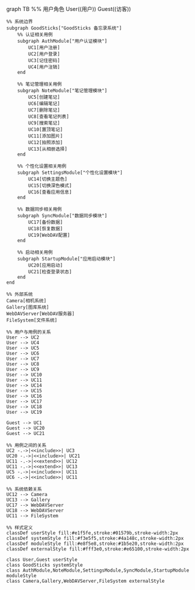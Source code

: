 graph TB
    %% 用户角色
    User((用户))
    Guest((访客))
    
    %% 系统边界
    subgraph GoodSticks["GoodSticks 备忘录系统"]
        %% 认证相关用例
        subgraph AuthModule["用户认证模块"]
            UC1[用户注册]
            UC2[用户登录]
            UC3[记住密码]
            UC4[用户注销]
        end
        
        %% 笔记管理相关用例
        subgraph NoteModule["笔记管理模块"]
            UC5[创建笔记]
            UC6[编辑笔记]
            UC7[删除笔记]
            UC8[查看笔记列表]
            UC9[搜索笔记]
            UC10[置顶笔记]
            UC11[添加图片]
            UC12[拍照添加]
            UC13[从相册选择]
        end
        
        %% 个性化设置相关用例
        subgraph SettingsModule["个性化设置模块"]
            UC14[切换主题色]
            UC15[切换深色模式]
            UC16[查看应用信息]
        end
        
        %% 数据同步相关用例
        subgraph SyncModule["数据同步模块"]
            UC17[备份数据]
            UC18[恢复数据]
            UC19[WebDAV配置]
        end
        
        %% 启动相关用例
        subgraph StartupModule["应用启动模块"]
            UC20[应用启动]
            UC21[检查登录状态]
        end
    end
    
    %% 外部系统
    Camera[相机系统]
    Gallery[图库系统]
    WebDAVServer[WebDAV服务器]
    FileSystem[文件系统]
    
    %% 用户与用例的关系
    User --> UC2
    User --> UC4
    User --> UC5
    User --> UC6
    User --> UC7
    User --> UC8
    User --> UC9
    User --> UC10
    User --> UC11
    User --> UC14
    User --> UC15
    User --> UC16
    User --> UC17
    User --> UC18
    User --> UC19
    
    Guest --> UC1
    Guest --> UC20
    Guest --> UC21
    
    %% 用例之间的关系
    UC2 -.->|<<include>>| UC3
    UC20 -.->|<<include>>| UC21
    UC11 -.->|<<extend>>| UC12
    UC11 -.->|<<extend>>| UC13
    UC5 -.->|<<include>>| UC11
    UC6 -.->|<<include>>| UC11
    
    %% 系统依赖关系
    UC12 --> Camera
    UC13 --> Gallery
    UC17 --> WebDAVServer
    UC18 --> WebDAVServer
    UC11 --> FileSystem
    
    %% 样式定义
    classDef userStyle fill:#e1f5fe,stroke:#01579b,stroke-width:2px
    classDef systemStyle fill:#f3e5f5,stroke:#4a148c,stroke-width:2px
    classDef moduleStyle fill:#e8f5e8,stroke:#1b5e20,stroke-width:2px
    classDef externalStyle fill:#fff3e0,stroke:#e65100,stroke-width:2px
    
    class User,Guest userStyle
    class GoodSticks systemStyle
    class AuthModule,NoteModule,SettingsModule,SyncModule,StartupModule moduleStyle
    class Camera,Gallery,WebDAVServer,FileSystem externalStyle
